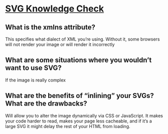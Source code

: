 # [SVG Knowledge Check](https://www.theodinproject.com/lessons/node-path-intermediate-html-and-css-svg#knowledge-check)

## What is the xmlns attribute?
This specifies what dialect of XML you’re using. Without it, some browsers will not render your image or will render it incorrectly

## What are some situations where you wouldn’t want to use SVG?
If the image is really complex

## What are the benefits of “inlining” your SVGs? What are the drawbacks?
 Will allow you to alter the image dynamically via CSS or JavaScript. 
 It makes your code harder to read, makes your page less cacheable, and if it’s a large SVG it might delay the rest of your HTML from loading.
